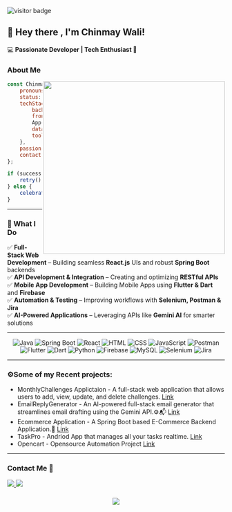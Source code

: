 ![visitor badge](https://visitor-badge.laobi.icu/badge?page_id=chinmaywali.visitor-badge&left_color=red&right_color=green&left_text=Profile%20Visitors)

<H2>👋 Hey there , I'm Chinmay Wali!</H2>   

💻 **Passionate Developer | Tech Enthusiast 🚀**  

### About Me

<img align="right" src="https://user-images.githubusercontent.com/74038190/212751381-b0b2320e-6ef6-4041-a77a-de279fe5d3ae.gif" width="420" height="400"/>

```js
const Chinmay = {
    pronouns: "he" | "him",
    status: Student,
    techStack: {
        backEnd: [Java, Spring Boot],
        frontEnd: [React.js, HTML, CSS, JavaScript],
        App Development: [Flutter , Dart],
        database: [H2,Sql,FireBase],
        tools: [Postman, Selenium, Jira]
    },
    passion: "Building scalable and efficient applications 🚀",
    contact: "chinmaywali019@example.com"
};

if (success === false) {
    retry();
} else {
    celebrate();
}
```

---

### 🚀 What I Do  
✅ **Full-Stack Web Development** – Building seamless **React.js** UIs and robust **Spring Boot** backends  
✅ **API Development & Integration** – Creating and optimizing **RESTful APIs**  
✅ **Mobile App Development** – Building Mobile Apps using **Flutter & Dart** and **Firebase**  
✅ **Automation & Testing** – Improving workflows with **Selenium, Postman & Jira**  
✅ **AI-Powered Applications** – Leveraging APIs like **Gemini AI** for smarter solutions  

---

<div align="center">
    
![Java](https://img.shields.io/badge/Java-007396?style=for-the-badge&logo=java&logoColor=white)
![Spring Boot](https://img.shields.io/badge/Spring%20Boot-6DB33F?style=for-the-badge&logo=spring-boot&logoColor=white)
![React](https://img.shields.io/badge/React-20232A?style=for-the-badge&logo=react&logoColor=61DAFB)
![HTML](https://img.shields.io/badge/HTML5-E34F26?style=for-the-badge&logo=html5&logoColor=white)
![CSS](https://img.shields.io/badge/CSS3-1572B6?style=for-the-badge&logo=css3&logoColor=white)
![JavaScript](https://img.shields.io/badge/JavaScript-F7DF1E?style=for-the-badge&logo=javascript&logoColor=black)
![Postman](https://img.shields.io/badge/Postman-FF6C37?style=for-the-badge&logo=postman&logoColor=white)
![Flutter](https://img.shields.io/badge/Flutter-02569B?style=for-the-badge&logo=flutter&logoColor=white)
![Dart](https://img.shields.io/badge/Dart-0175C2?style=for-the-badge&logo=dart&logoColor=white)
![Python](https://img.shields.io/badge/Python-3776AB?style=for-the-badge&logo=python&logoColor=white)
![Firebase](https://img.shields.io/badge/Firebase-FFCA28?style=for-the-badge&logo=firebase&logoColor=black)
![MySQL](https://img.shields.io/badge/MySQL-005C84?style=for-the-badge&logo=mysql&logoColor=white)
![Selenium](https://img.shields.io/badge/Selenium-43B02A?style=for-the-badge&logo=selenium&logoColor=white)
![Jira](https://img.shields.io/badge/Jira-0052CC?style=for-the-badge&logo=jira&logoColor=white)
    
</div>

---

<H3> ⚙️Some of my Recent projects:</H3>

- MonthlyChallenges Applictaion - A full-stack web application that allows users to add, view, update, and delete challenges.
      [Link](https://github.com/chinmaywali/MonthlyChallenges_App-FullStack)
-  EmailReplyGenerator - An AI-powered full-stack email generator that streamlines email drafting using the Gemini API.⚙️📬
        [Link](https://github.com/chinmaywali/EmailReplyGenerator_AI)
- Ecommerce Application - A Spring Boot based E-Commerce Backend Application.🚀
       [Link](https://github.com/chinmaywali/SpringBoot-Ecommerce_Application)
- TaskPro - Andriod App that manages all your tasks realtime. [Link](https://github.com/chinmaywali/TaskPro) 
- Opencart - Opensource Automation Project [Link](https://github.com/chinmaywali/OpenCart-MannualTesting)

---

<H3>Contact Me 💬</H3>

<div> 
  <a href="mailto:chinmaywali019@gmail.com">
    <img src="https://img.shields.io/badge/Gmail-333333?style=for-the-badge&logo=gmail&logoColor=red" />
  </a>
  <a href="https://www.linkedin.com/in/chinmay-wali-625b41242/" target="_blank">
    <img src="https://img.shields.io/badge/LinkedIn-0077B5?style=for-the-badge&logo=linkedin&logoColor=white" target="_blank" />
  </a>
</div>


<h3 align="center">
    <img src="https://readme-typing-svg.herokuapp.com/?font=Righteous&size=25&center=true&vCenter=true&width=700&height=70&duration=4000&lines=Thanks+for+visiting!+😊✌️;+Shoot+me+a+message+on+Gmail+or+Linkedin..!!;I'm+always+down+to+collab+:)">
</h3>

<br/>
